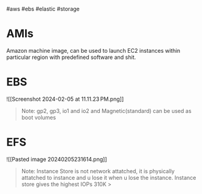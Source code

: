 #aws #ebs #elastic #storage

# AMIs
Amazon machine image, can be used to launch EC2 instances within particular region with predefined software and shit.
# EBS
![[Screenshot 2024-02-05 at 11.11.23 PM.png]]
> Note: gp2, gp3, io1 and io2 and Magnetic(standard) can be used as boot volumes
# EFS
![[Pasted image 20240205231614.png]]
> Note: Instance Store is not network attatched, it is physically attatched to instance and u lose it when u lose the instance. Instance store gives the highest IOPs 310K >

